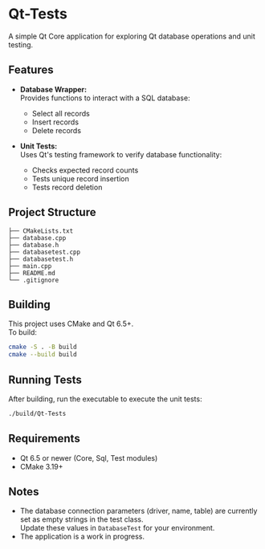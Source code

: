 
# Qt-Tests

A simple Qt Core application for exploring Qt database operations and unit testing.

## Features

- **Database Wrapper:**  
  Provides functions to interact with a SQL database:
  - Select all records
  - Insert records
  - Delete records

- **Unit Tests:**  
  Uses Qt's testing framework to verify database functionality:
  - Checks expected record counts
  - Tests unique record insertion
  - Tests record deletion

## Project Structure

```
├── CMakeLists.txt
├── database.cpp
├── database.h
├── databasetest.cpp
├── databasetest.h
├── main.cpp
├── README.md
└── .gitignore
```

## Building

This project uses CMake and Qt 6.5+.  
To build:

```sh
cmake -S . -B build
cmake --build build
```

## Running Tests

After building, run the executable to execute the unit tests:

```sh
./build/Qt-Tests
```

## Requirements

- Qt 6.5 or newer (Core, Sql, Test modules)
- CMake 3.19+

## Notes

- The database connection parameters (driver, name, table) are currently set as empty strings in the test class.  
  Update these values in `DatabaseTest` for your environment.
- The application is a work in progress.
